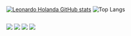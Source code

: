 
[![Leonardo Holanda GitHub stats](https://github-readme-stats.vercel.app/api?username=Leonardo1942)](https://github.com/Leonardo1942/github-readme-stats)
![Top Langs](https://github-readme-stats.vercel.app/api/top-langs/?username=Leonardo1942&layout=compact&langs_count=8)

  ##
 
<div> 
  
  <a href="https://www.instagram.com/barba.holanda/" target="_blank"><img src="https://img.shields.io/badge/-Instagram-%23E4405F?style=for-the-badge&logo=instagram&logoColor=white" target="_blank"></a>
  <a href = "mailto:leonardo_holandao1999@hotmail.com"><img src="https://img.shields.io/badge/-Gmail-%23333?style=for-the-badge&logo=gmail&logoColor=white" target="_blank"></a>
  <a href="https://www.linkedin.com/in/leonardo-holanda-16a654138/" target="_blank"><img src="https://img.shields.io/badge/-LinkedIn-%230077B5?style=for-the-badge&logo=linkedin&logoColor=white" target="_blank"></a> 
  <a href="https://web.facebook.com/leonardo.holanda.3363/" target="_blank"><img src="https://img.shields.io/badge/Facebook-1877F2?style=for-the-badge&logo=facebook&logoColor=white" target="_blank"></a> 
  
  
  
  


 
</div>

